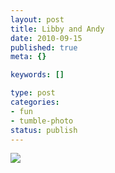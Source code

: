 ```yaml
--- 
layout: post
title: Libby and Andy
date: 2010-09-15
published: true
meta: {}

keywords: []

type: post
categories: 
- fun
- tumble-photo
status: publish
---
```

[![](http://media.eick.us/2011/06/My-Photo-Strip-8078135134-225x300.jpg)](http://media.eick.us/2010/09/My-Photo-Strip-8078135134.jpg)<br />
